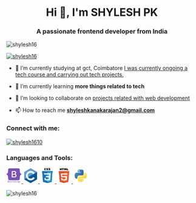 <h1 align="center">Hi 👋, I'm SHYLESH PK</h1>
<h3 align="center">A passionate frontend developer from India</h3>

<p align="left"> <img src="https://komarev.com/ghpvc/?username=shylesh16&label=Profile%20views&color=0e75b6&style=flat" alt="shylesh16" /> </p>

<p align="left"> <a href="https://github.com/ryo-ma/github-profile-trophy"><img src="https://github-profile-trophy.vercel.app/?username=shylesh16" alt="shylesh16" /></a> </p>

- 🔭 I’m currently studying at gct, Coimbatore [I was currently ongoing a tech course and carrying out tech projects.](https://shylesh.ccbp.tech/)

- 🌱 I’m currently learning **more things related to tech**

- 👯 I’m looking to collaborate on [projects related with web development](https://shylesh.ccbp.tech/)

- 📫 How to reach me **shyleshkanakarajan2@gmail.com**

<h3 align="left">Connect with me:</h3>
<p align="left">
<a href="https://instagram.com/shylesh1610" target="blank"><img align="center" src="https://raw.githubusercontent.com/rahuldkjain/github-profile-readme-generator/master/src/images/icons/Social/instagram.svg" alt="shylesh1610" height="30" width="40" /></a>
</p>

<h3 align="left">Languages and Tools:</h3>
<p align="left"> <a href="https://getbootstrap.com" target="_blank" rel="noreferrer"> <img src="https://raw.githubusercontent.com/devicons/devicon/master/icons/bootstrap/bootstrap-plain-wordmark.svg" alt="bootstrap" width="40" height="40"/> </a> <a href="https://www.cprogramming.com/" target="_blank" rel="noreferrer"> <img src="https://raw.githubusercontent.com/devicons/devicon/master/icons/c/c-original.svg" alt="c" width="40" height="40"/> </a> <a href="https://www.w3schools.com/css/" target="_blank" rel="noreferrer"> <img src="https://raw.githubusercontent.com/devicons/devicon/master/icons/css3/css3-original-wordmark.svg" alt="css3" width="40" height="40"/> </a> <a href="https://www.w3.org/html/" target="_blank" rel="noreferrer"> <img src="https://raw.githubusercontent.com/devicons/devicon/master/icons/html5/html5-original-wordmark.svg" alt="html5" width="40" height="40"/> </a> <a href="https://www.python.org" target="_blank" rel="noreferrer"> <img src="https://raw.githubusercontent.com/devicons/devicon/master/icons/python/python-original.svg" alt="python" width="40" height="40"/> </a> </p>

<p><img align="center" src="https://github-readme-stats.vercel.app/api/top-langs?username=shylesh16&show_icons=true&locale=en&layout=compact" alt="shylesh16" /></p>
